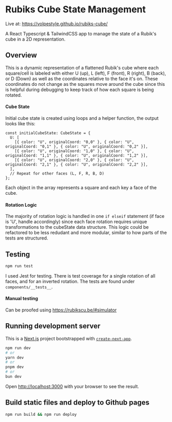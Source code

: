 # Rubiks Cube State Management

Live at: https://volpestyle.github.io/rubiks-cube/

A React Typescript & TailwindCSS app to manage the state of a Rubik's cube in a 2D representation.

## Overview

This is a dynamic representation of a flattened Rubik's cube where each square/cell is labeled with either U (up), L (left), F (front), R (right), B (back), or D (Down) as well as the coordinates relative to the face it's on. These coordinates do not change as the squares move around the cube since this is helpful during debugging to keep track of how each square is being rotated.

#### Cube State

Initial cube state is created using loops and a helper function, the output looks like this:

```
const initialCubeState: CubeState = {
  U: [
    [{ color: "U", originalCoord: "0,0" }, { color: "U", originalCoord: "0,1" }, { color: "U", originalCoord: "0,2" }],
    [{ color: "U", originalCoord: "1,0" }, { color: "U", originalCoord: "1,1" }, { color: "U", originalCoord: "1,2" }],
    [{ color: "U", originalCoord: "2,0" }, { color: "U", originalCoord: "2,1" }, { color: "U", originalCoord: "2,2" }],
  ],
  // Repeat for other faces (L, F, R, B, D)
};
```

Each object in the array represents a square and each key a face of the cube.

#### Rotation Logic

The majority of rotation logic is handled in one `if elseif` statement (if face is 'U', handle accordingly) since each face rotation requires unique transformations to the cubeState data structure. This logic could be refactored to be less redudant and more modular, similar to how parts of the tests are structured.

## Testing

```bash
npm run test
```

I used Jest for testing. There is test coverage for a single rotation of all faces, and for an inverted rotation.
The tests are found under `components/__tests__`.

#### Manual testing

Can be proofed using https://rubikscu.be/#simulator

## Running development server

This is a [Next.js](https://nextjs.org/) project bootstrapped with [`create-next-app`](https://github.com/vercel/next.js/tree/canary/packages/create-next-app).

```bash
npm run dev
# or
yarn dev
# or
pnpm dev
# or
bun dev
```

Open [http://localhost:3000](http://localhost:3000) with your browser to see the result.

## Build static files and deploy to Github pages

```bash
npm run build && npm run deploy
```
